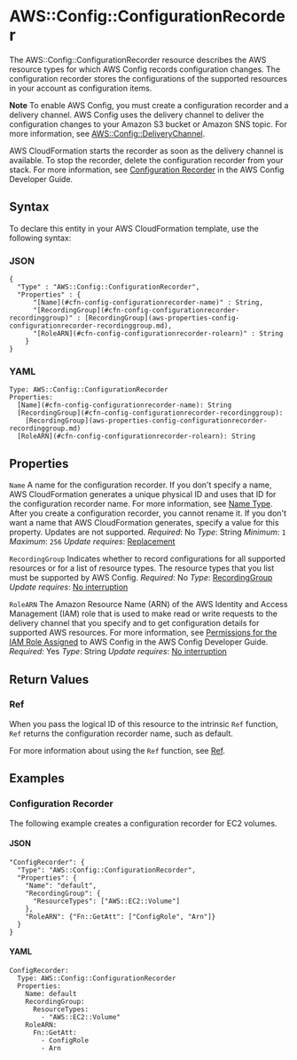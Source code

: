 # AWS::Config::ConfigurationRecorder<a name="aws-resource-config-configurationrecorder"></a>

The AWS::Config::ConfigurationRecorder resource describes the AWS resource types for which AWS Config records configuration changes\. The configuration recorder stores the configurations of the supported resources in your account as configuration items\.

**Note**
To enable AWS Config, you must create a configuration recorder and a delivery channel\. AWS Config uses the delivery channel to deliver the configuration changes to your Amazon S3 bucket or Amazon SNS topic\. For more information, see [AWS::Config::DeliveryChannel](https://docs.aws.amazon.com/config/latest/UserGuide/aws-resource-config-deliverychannel.html)\.

AWS CloudFormation starts the recorder as soon as the delivery channel is available\. To stop the recorder, delete the configuration recorder from your stack\. For more information, see [Configuration Recorder](https://docs.aws.amazon.com/config/latest/developerguide/config-concepts.html#config-recorder) in the AWS Config Developer Guide\.

## Syntax<a name="aws-resource-config-configurationrecorder-syntax"></a>

To declare this entity in your AWS CloudFormation template, use the following syntax:

### JSON<a name="aws-resource-config-configurationrecorder-syntax.json"></a>

```
{
  "Type" : "AWS::Config::ConfigurationRecorder",
  "Properties" : {
      "[Name](#cfn-config-configurationrecorder-name)" : String,
      "[RecordingGroup](#cfn-config-configurationrecorder-recordinggroup)" : [RecordingGroup](aws-properties-config-configurationrecorder-recordinggroup.md),
      "[RoleARN](#cfn-config-configurationrecorder-rolearn)" : String
    }
}
```

### YAML<a name="aws-resource-config-configurationrecorder-syntax.yaml"></a>

```
Type: AWS::Config::ConfigurationRecorder
Properties:
  [Name](#cfn-config-configurationrecorder-name): String
  [RecordingGroup](#cfn-config-configurationrecorder-recordinggroup):
    [RecordingGroup](aws-properties-config-configurationrecorder-recordinggroup.md)
  [RoleARN](#cfn-config-configurationrecorder-rolearn): String
```

## Properties<a name="aws-resource-config-configurationrecorder-properties"></a>

`Name`  <a name="cfn-config-configurationrecorder-name"></a>
A name for the configuration recorder\. If you don't specify a name, AWS CloudFormation generates a unique physical ID and uses that ID for the configuration recorder name\. For more information, see [Name Type](https://docs.aws.amazon.com/AWSCloudFormation/latest/UserGuide/aws-properties-name.html)\.
After you create a configuration recorder, you cannot rename it\. If you don't want a name that AWS CloudFormation generates, specify a value for this property\.
Updates are not supported\.
*Required*: No
*Type*: String
*Minimum*: `1`
*Maximum*: `256`
*Update requires*: [Replacement](https://docs.aws.amazon.com/AWSCloudFormation/latest/UserGuide/using-cfn-updating-stacks-update-behaviors.html#update-replacement)

`RecordingGroup`  <a name="cfn-config-configurationrecorder-recordinggroup"></a>
Indicates whether to record configurations for all supported resources or for a list of resource types\. The resource types that you list must be supported by AWS Config\.
*Required*: No
*Type*: [RecordingGroup](aws-properties-config-configurationrecorder-recordinggroup.md)
*Update requires*: [No interruption](https://docs.aws.amazon.com/AWSCloudFormation/latest/UserGuide/using-cfn-updating-stacks-update-behaviors.html#update-no-interrupt)

`RoleARN`  <a name="cfn-config-configurationrecorder-rolearn"></a>
The Amazon Resource Name \(ARN\) of the AWS Identity and Access Management \(IAM\) role that is used to make read or write requests to the delivery channel that you specify and to get configuration details for supported AWS resources\. For more information, see [Permissions for the IAM Role Assigned](https://docs.aws.amazon.com/config/latest/developerguide/iamrole-permissions.html) to AWS Config in the AWS Config Developer Guide\.
*Required*: Yes
*Type*: String
*Update requires*: [No interruption](https://docs.aws.amazon.com/AWSCloudFormation/latest/UserGuide/using-cfn-updating-stacks-update-behaviors.html#update-no-interrupt)

## Return Values<a name="aws-resource-config-configurationrecorder-return-values"></a>

### Ref<a name="aws-resource-config-configurationrecorder-return-values-ref"></a>

 When you pass the logical ID of this resource to the intrinsic `Ref` function, `Ref` returns the configuration recorder name, such as default\.

For more information about using the `Ref` function, see [Ref](https://docs.aws.amazon.com/AWSCloudFormation/latest/UserGuide/intrinsic-function-reference-ref.html)\.

## Examples<a name="aws-resource-config-configurationrecorder--examples"></a>

### Configuration Recorder<a name="aws-resource-config-configurationrecorder--examples--Configuration_Recorder"></a>

The following example creates a configuration recorder for EC2 volumes\.

#### JSON<a name="aws-resource-config-configurationrecorder--examples--Configuration_Recorder--json"></a>

```
"ConfigRecorder": {
  "Type": "AWS::Config::ConfigurationRecorder",
  "Properties": {
    "Name": "default",
    "RecordingGroup": {
      "ResourceTypes": ["AWS::EC2::Volume"]
    },
    "RoleARN": {"Fn::GetAtt": ["ConfigRole", "Arn"]}
  }
}
```

#### YAML<a name="aws-resource-config-configurationrecorder--examples--Configuration_Recorder--yaml"></a>

```
ConfigRecorder:
  Type: AWS::Config::ConfigurationRecorder
  Properties:
    Name: default
    RecordingGroup:
      ResourceTypes:
        - "AWS::EC2::Volume"
    RoleARN:
      Fn::GetAtt:
        - ConfigRole
        - Arn
```
